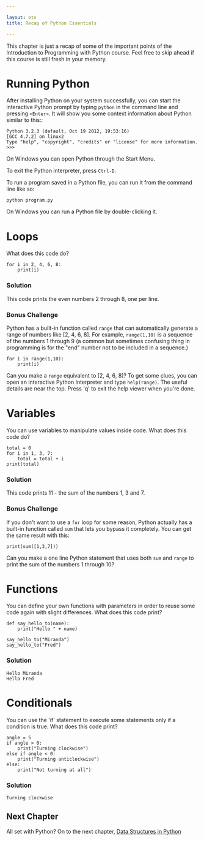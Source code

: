 ```yaml
---

layout: ots
title: Recap of Python Essentials

---
```


This chapter is just a recap of some of the important points of the Introduction to Programming with Python course. Feel free to skip ahead if this course is still fresh in your memory.

# Running Python

After installing Python on your system successfully, you can start the
interactive Python prompt by typing `python` in the command line and
pressing `<Enter>`.  It will show you some context information about
Python similar to this::

    Python 3.2.3 (default, Oct 19 2012, 19:53:16) 
    [GCC 4.7.2] on linux2
    Type "help", "copyright", "credits" or "license" for more information.
    >>> 

On Windows you can open Python through the Start Menu.

To exit the Python interpreter, press `Ctrl-D`.

To run a program saved in a Python file, you can run it from the command line like so:

    python program.py

On Windows you can run a Python file by double-clicking it.


# Loops

What does this code do?

    for i in 2, 4, 6, 8:
        print(i)

### Solution

This code prints the even numbers 2 through 8, one per line.

### Bonus Challenge

Python has a built-in function called `range` that can automatically generate a range of numbers like [2, 4, 6, 8]. For example, `range(1,10)` is a sequence of the numbers 1 through 9 (a common but sometimes confusing thing in programming is for the "end" number not to be included in a sequence.)

    for i in range(1,10):
        print(i)

Can you make a `range` equivalent to [2, 4, 6, 8]? To get some clues, you can open an interactive Python Interpreter and type `help(range)`. The useful details are near the top. Press 'q' to exit the help viewer when you're done.


# Variables

You can use variables to manipulate values inside code. What does this code do?

    total = 0
    for i in 1, 3, 7:
        total = total + i
    print(total)

### Solution

This code prints 11 - the sum of the numbers 1, 3 and 7.

### Bonus Challenge

If you don't want to use a `for` loop for some reason, Python actually has a built-in function called `sum` that lets you bypass it completely. You can get the same result with this:

    print(sum([1,3,7]))

Can you make a one line Python statement that uses both `sum` and `range` to print the sum of the numbers 1 through 10?


# Functions

You can define your own functions with parameters in order to reuse some code again with slight differences. What does this code print?

    def say_hello_to(name):
        print("Hello " + name)
    
    say_hello_to("Miranda")
    say_hello_to("Fred")
    
### Solution

    Hello Miranda
    Hello Fred


# Conditionals

You can use the 'if' statement to execute some statements only if a condition is true. What does this code print?

    angle = 5
    if angle > 0:
        print("Turning clockwise")
    else if angle < 0:
        print("Turning anticlockwise")
    else:
        print("Not turning at all")

### Solution

    Turning clockwise


## Next Chapter

All set with Python? On to the next chapter, [Data Structures in Python](data.html)
